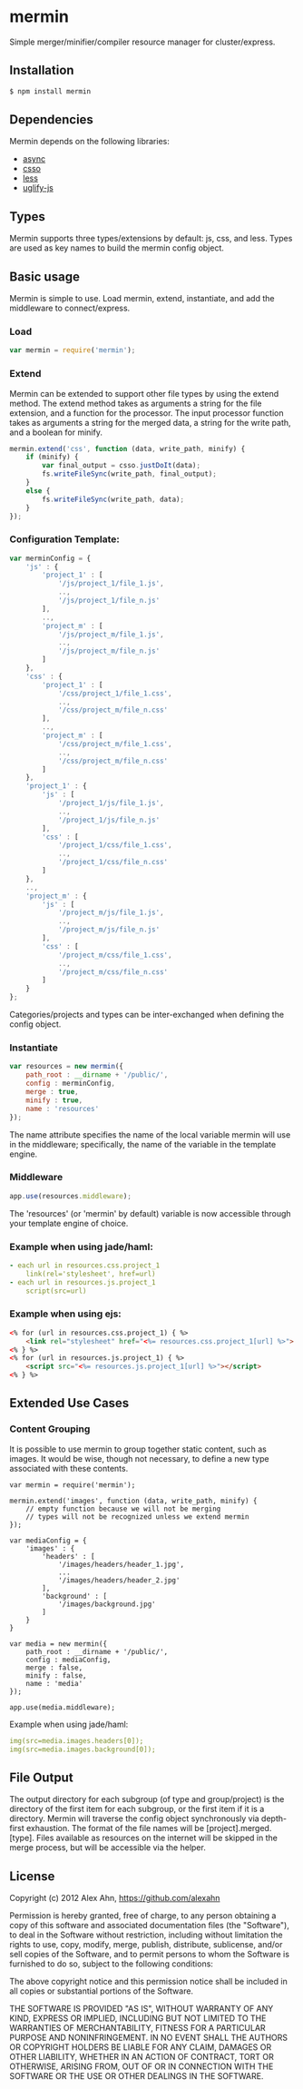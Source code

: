 # mermin

Simple merger/minifier/compiler resource manager for cluster/express.

## Installation

```bash
$ npm install mermin
```

## Dependencies

Mermin depends on the following libraries:

- [async](https://github.com/caolan/async/)
- [csso](https://github.com/css/csso/)
- [less](https://github.com/cloudhead/less.js)
- [uglify-js](https://github.com/mishoo/UglifyJS)

## Types

Mermin supports three types/extensions by default: js, css, and less. Types are used as key names to build the mermin config object.

## Basic usage

Mermin is simple to use. Load mermin, extend, instantiate, and add the middleware to connect/express.

### Load
```javascript
var mermin = require('mermin');
```

### Extend
Mermin can be extended to support other file types by using the extend method. The extend method takes as arguments a string for the file extension, and a function for the processor. The input processor function takes as arguments a string for the merged data, a string for the write path, and a boolean for minify.

```javascript
mermin.extend('css', function (data, write_path, minify) {
    if (minify) {
        var final_output = csso.justDoIt(data);
        fs.writeFileSync(write_path, final_output);
    }
    else {
        fs.writeFileSync(write_path, data);
    }
});
```

### Configuration Template:

```javascript
var merminConfig = {
    'js' : {
        'project_1' : [
            '/js/project_1/file_1.js',
            ..,
            '/js/project_1/file_n.js'
        ],
        ..,
        'project_m' : [
            '/js/project_m/file_1.js',
            ..,
            '/js/project_m/file_n.js'
        ]
    },
    'css' : {
        'project_1' : [
            '/css/project_1/file_1.css',
            ..,
            '/css/project_m/file_n.css'
        ],
        ..,
        'project_m' : [
            '/css/project_m/file_1.css',
            ..,
            '/css/project_m/file_n.css'
        ]
    },   
    'project_1' : {
        'js' : [
            '/project_1/js/file_1.js',
            ..,
            '/project_1/js/file_n.js'
        ],
        'css' : [
            '/project_1/css/file_1.css',
            ..,
            '/project_1/css/file_n.css'
        ]
    },
    ..,
    'project_m' : {
        'js' : [
            '/project_m/js/file_1.js',
            ..,
            '/project_m/js/file_n.js'
        ],
        'css' : [
            '/project_m/css/file_1.css',
            ..,
            '/project_m/css/file_n.css'
        ]
    }
};
```

Categories/projects and types can be inter-exchanged when defining the config object.

### Instantiate
```javascript
var resources = new mermin({
    path_root : __dirname + '/public/',
    config : merminConfig,
    merge : true,
    minify : true,
    name : 'resources'
});
```
The name attribute specifies the name of the local variable mermin will use in the middleware; specifically, the name of the variable in the template engine.

### Middleware
```javascript
app.use(resources.middleware);
```

The 'resources' (or 'mermin' by default) variable is now accessible through your template engine of choice.

### Example when using jade/haml:

```yaml
- each url in resources.css.project_1
    link(rel='stylesheet', href=url)
- each url in resources.js.project_1
    script(src=url)
```

### Example when using ejs:

```html
<% for (url in resources.css.project_1) { %>
    <link rel="stylesheet" href="<%= resources.css.project_1[url] %>">
<% } %>
<% for (url in resources.js.project_1) { %>
    <script src="<%= resources.js.project_1[url] %>"></script>
<% } %>
```

## Extended Use Cases

### Content Grouping

It is possible to use mermin to group together static content, such as images. It would be wise, though not necessary, to define a new type associated with these contents.

```
var mermin = require('mermin');

mermin.extend('images', function (data, write_path, minify) {
    // empty function because we will not be merging
    // types will not be recognized unless we extend mermin
});

var mediaConfig = {
    'images' : {
        'headers' : [
            '/images/headers/header_1.jpg',
            ...
            '/images/headers/header_2.jpg'
        ],
        'background' : [
            '/images/background.jpg'
        ]
    }
}

var media = new mermin({
    path_root : __dirname + '/public/',
    config : mediaConfig,
    merge : false,
    minify : false,
    name : 'media'
});

app.use(media.middleware);
```

Example when using jade/haml:
```yaml
img(src=media.images.headers[0]);
img(src=media.images.background[0]);
```



## File Output
The output directory for each subgroup (of type and group/project) is the directory of the first item for each subgroup, or the first item if it is a directory. Mermin will traverse the config object synchronously via depth-first exhaustion. The format of the file names will be [project].merged.[type]. Files available as resources on the internet will be skipped in the merge process, but will be accessible via the helper.

## License

Copyright (c) 2012 Alex Ahn, https://github.com/alexahn

Permission is hereby granted, free of charge, to any person obtaining
a copy of this software and associated documentation files (the
"Software"), to deal in the Software without restriction, including
without limitation the rights to use, copy, modify, merge, publish,
distribute, sublicense, and/or sell copies of the Software, and to
permit persons to whom the Software is furnished to do so, subject to
the following conditions:

The above copyright notice and this permission notice shall be
included in all copies or substantial portions of the Software.

THE SOFTWARE IS PROVIDED "AS IS", WITHOUT WARRANTY OF ANY KIND,
EXPRESS OR IMPLIED, INCLUDING BUT NOT LIMITED TO THE WARRANTIES OF
MERCHANTABILITY, FITNESS FOR A PARTICULAR PURPOSE AND
NONINFRINGEMENT. IN NO EVENT SHALL THE AUTHORS OR COPYRIGHT HOLDERS BE
LIABLE FOR ANY CLAIM, DAMAGES OR OTHER LIABILITY, WHETHER IN AN ACTION
OF CONTRACT, TORT OR OTHERWISE, ARISING FROM, OUT OF OR IN CONNECTION
WITH THE SOFTWARE OR THE USE OR OTHER DEALINGS IN THE SOFTWARE.